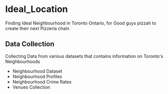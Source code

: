# Ideal_Location
Finding Ideal Neighbourhood in Toronto Ontario, for Good guys pizzah to create their next Pizzeria chain

## Data Collection
Collecting Data from various datasets that contains information on Toronto's Neighbourhoods
- Neighbourhood Dataset
- Neighbourhood Profiles
- Neighbourhood Crime Rates
- Venues Collection
